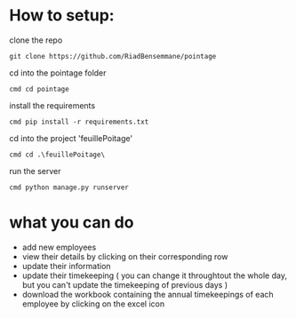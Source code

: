 # How to setup:   

clone the repo     

``` 
git clone https://github.com/RiadBensemmane/pointage
``` 

cd into the pointage folder  

```cmd cd pointage``` 

install the requirements  

```cmd pip install -r requirements.txt ```

cd into the project 'feuillePoitage'  

```cmd cd .\feuillePoitage\ ```

run the server   

```cmd python manage.py runserver ```

# what you can do 

- add new employees
- view their details by clicking on their corresponding row
- update their information
- update their timekeeping ( you can change it throughtout the whole day, but you can't update the timekeeping of previous days )
- download the workbook containing the annual timekeepings of each employee by clicking on the excel icon

